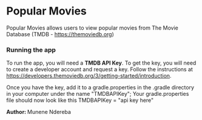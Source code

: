 # Popular Movies

Popular Movies allows users to view popular movies from The Movie Database (TMDB - https://themoviedb.org) 

<h3>Running the app</h3>

To run the app, you will need a <b> TMDB API Key</b>. To get the key, you will need to create a developer account and request a key. 
Follow the instructions at https://developers.themoviedb.org/3/getting-started/introduction.

Once you have the key, add it to a gradle.properties in the .gradle directory in your computer under the name "TMDBAPIKey"; 
Your gradle.properties file should now look like this TMDBAPIKey = "api key here"


<b>Author: </b>
Munene Ndereba
